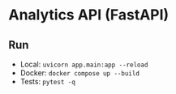 # Analytics API (FastAPI)
## Run
- Local: `uvicorn app.main:app --reload`
- Docker: `docker compose up --build`
- Tests: `pytest -q`